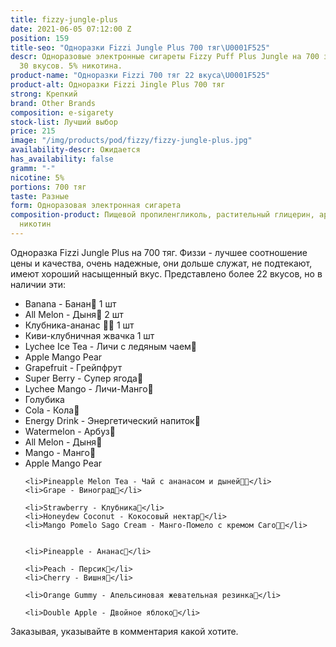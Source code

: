 ```yaml
---
title: fizzy-jungle-plus
date: 2021-06-05 07:12:00 Z
position: 159
title-seo: "Одноразки Fizzi Jungle Plus 700 тяг\U0001F525"
descr: Одноразовые электронные сигареты Fizzy Puff Plus Jungle на 700 затяжек. Более
  30 вкусов. 5% никотина.
product-name: "Одноразки Fizzi 700 тяг 22 вкуса\U0001F525"
product-alt: Одноразки Fizzi Jingle Plus 700 тяг
strong: Крепкий
brand: Other Brands
composition: e-sigarety
stock-list: Лучший выбор
price: 215
image: "/img/products/pod/fizzy/fizzy-jungle-plus.jpg"
availability-descr: Ожидается
has_availability: false
gramm: "-"
nicotine: 5%
portions: 700 тяг
taste: Разные
form: Одноразовая электронная сигарета
composition-product: Пищевой пропиленгликоль, растительный глицерин, ароматизатор,
  никотин
---
```


Одноразка Fizzi Jungle Plus на 700 тяг. 
Физзи - лучшее соотношение цены и качества, очень надежные, они дольше служат, не подтекают, имеют хороший насыщенный вкус.
Представлено более 22 вкусов, но в наличии эти:
<ul>
<li>Banana - Банан🍌 1 шт</li>
<li>All Melon - Дыня🍈 2 шт</li>
<li>Клубника-ананас 🍓🍍 1 шт</li>
<li>Киви-клубничная жвачка 1 шт</li>
 <li>Lychee Ice Tea - Личи с ледяным чаем🍵</li>

 <li>Apple Mango Pear</li>
<li>Grapefruit - Грейпфрут</li>


<li>Super Berry - Супер ягода🍇</li>
<li>Lychee Mango - Личи-Манго🥭</li>
<li>Голубика</li>	
 <li>Cola - Кола🥤</li>
 <li>Energy Drink - Энергетический напиток🧃</li>
 <li>Watermelon - Арбуз🍉</li>
 <li>All Melon - Дыня🍈</li>
 <li>Mango - Манго🥭</li>
 <li>Apple Mango Pear</li>

	<li>Pineapple Melon Tea - Чай с ананасом и дыней🍍🍈</li>
	<li>Grape - Виноград🍇</li>
	
	<li>Strawberry - Клубника🍓</li>
	<li>Honeydew Coconut - Кокосовый нектар🥥</li>
	<li>Mango Pomelo Sago Cream - Манго-Помело с кремом Саго🥭🍧</li>
	
	
	<li>Pineapple - Ананас🍍</li>
	
	<li>Peach - Персик🍑</li>
	<li>Cherry - Вишня🍒</li>
	
	<li>Orange Gummy - Апельсиновая жевательная резинка🍊</li>
	
	<li>Double Apple - Двойное яблоко🍏</li>
</ul>

Заказывая, указывайте в комментария какой хотите.